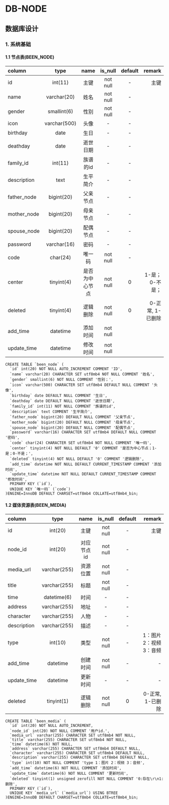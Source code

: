 # DB-NODE

## 数据库设计

### 1. 系统基础

#### 1.1 节点表(BEEN_NODE)
| column | type | name | is_null | default | remark |
| :--- | :---: | :---: | :---: | :---: | ---: |
| id | int(11) | 主键 | not null | - | 主键 |
| name        | varchar(20)  |      姓名      | not null |    -    |                  |
| gender      | smallint(6)  |      性别      | not null |    -    |                  |
| icon        | varchar(500) |      头像      |    -     |    -    |                  |
| birthday    |     date     |      生日      |    -     |    -    |                  |
| deathday    |     date     |    逝世日期    |    -     |    -    |                  |
| family_id   |   int(11)    |    族谱的id    |    -     |    -    |                  |
| description |     text     |    生平简介    |    -     |    -    |                  |
| father_node |  bigint(20)  |    父亲节点    |    -     |    -    |                  |
| mother_node |  bigint(20)  |    母亲节点    |    -     |    -    |                  |
| spouse_node |  bigint(20)  |    配偶节点    |    -     |    -    |                  |
| password    | varchar(16)  |      密码      |    -     |    -    |                  |
| code        |   char(24)   |     唯一码     | not null |    -    |                  |
| center      |  tinyint(4)  | 是否为中心节点 | not null |    0    |   1-是；0-不是； |
| deleted     |  tinyint(4)  |    逻辑删除    | not null |    0    | 0-正常, 1-已删除 |
| add_time    |   datetime   |    添加时间    | not null |         |                  |
| update_time |   datetime   |    修改时间    | not null |         |                  |

```
CREATE TABLE `been_node` (
  `id` int(20) NOT NULL AUTO_INCREMENT COMMENT 'ID',
  `name` varchar(20) CHARACTER SET utf8mb4 NOT NULL COMMENT '姓名',
  `gender` smallint(6) NOT NULL COMMENT '性别；',
  `icon` varchar(500) CHARACTER SET utf8mb4 DEFAULT NULL COMMENT '头像',
  `birthday` date DEFAULT NULL COMMENT '生日',
  `deathday` date DEFAULT NULL COMMENT '逝世日期',
  `family_id` int(11) NOT NULL COMMENT '族谱的id',
  `description` text COMMENT '生平简介',
  `father_node` bigint(20) DEFAULT NULL COMMENT '父亲节点',
  `mother_node` bigint(20) DEFAULT NULL COMMENT '母亲节点',
  `spouse_node` bigint(20) DEFAULT NULL COMMENT '配偶节点',
  `password` varchar(16) CHARACTER SET utf8mb4 DEFAULT NULL COMMENT '密码',
  `code` char(24) CHARACTER SET utf8mb4 NOT NULL COMMENT '唯一码',
  `center` tinyint(4) NOT NULL DEFAULT '0' COMMENT '是否为中心节点；1-是；0-不是；',
  `deleted` tinyint(4) NOT NULL DEFAULT '0' COMMENT '逻辑删除',
  `add_time` datetime NOT NULL DEFAULT CURRENT_TIMESTAMP COMMENT '添加时间',
  `update_time` datetime NOT NULL DEFAULT CURRENT_TIMESTAMP COMMENT '修改时间',
  PRIMARY KEY (`id`),
  UNIQUE KEY `唯一码` (`code`)
)ENGINE=InnoDB DEFAULT CHARSET=utf8mb4 COLLATE=utf8mb4_bin;
```

#### 1.2 媒体资源表(BEEN_MEDIA)
| column | type | name | is_null | default | remark |
| :--- | :---: | :---: | :---: | :---: | ---: |
| id | int(20) | 主键 | not null | - | 主键 |
| node_id     |   int(20)    | 对应节点id | not null |    -    |                         |
| media_url   | varchar(255) |  资源位置  | not null |    -    |                         |
| title       | varchar(255) |    标题    | not null |    -    |                         |
| time        | datetime(6)  |    时间    |    -     |    -    |                         |
| address     | varchar(255) |    地址    |    -     |    -    |                         |
| character   | varchar(255) |    人物    |    -     |    -    |                         |
| description | varchar(255) |    描述    |    -     |    -    |                         |
| type        |   int(10)    |    类型    | not null |    -    | 1：图片 2：视频 3：音频 |
| add_time    |   datetime   |  创建时间  | not null |    -    |                       - |
| update_time |   datetime   |  更新时间  |    -     |    -    | - |
| deleted | tinyint(1) | 逻辑删除 | not null | 0 | 0-正常, 1-已删除 |

```
CREATE TABLE `been_media` (
  `id` int(20) NOT NULL AUTO_INCREMENT,
  `node_id` int(20) NOT NULL COMMENT '用户id.',
  `media_url` varchar(255) CHARACTER SET utf8mb4 NOT NULL,
  `title` varchar(255) CHARACTER SET utf8mb4 NOT NULL,
  `time` datetime(6) NOT NULL,
  `address` varchar(255) CHARACTER SET utf8mb4 DEFAULT NULL,
  `character` varchar(255) CHARACTER SET utf8mb4 DEFAULT NULL,
  `description` varchar(255) CHARACTER SET utf8mb4 DEFAULT NULL,
  `type` int(10) NOT NULL COMMENT 'type 1：图片 2：视频 3：音频',
  `add_time` datetime(6) NOT NULL COMMENT '添加时间',
  `update_time` datetime(6) NOT NULL COMMENT '更新时间',
  `deleted` tinyint(1) unsigned zerofill NOT NULL COMMENT '0:存在\r\n1:删除',
  PRIMARY KEY (`id`),
  UNIQUE KEY `media_url` (`media_url`) USING BTREE
)ENGINE=InnoDB DEFAULT CHARSET=utf8mb4 COLLATE=utf8mb4_bin;
```


